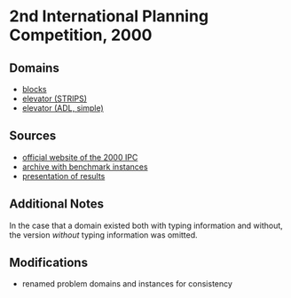 # 2nd International Planning Competition, 2000

## Domains

* [blocks](blocks)
* [elevator (STRIPS)](elevator-strips)
* [elevator (ADL, simple)](elevator-adl-simple)

## Sources

* [official website of the 2000 IPC][1]
* [archive with benchmark instances][2]
* [presentation of results][3]

## Additional Notes

In the case that a domain existed both with typing information and without, the version *without* typing information was omitted.

## Modifications

* renamed problem domains and instances for consistency




[1]:http://ipc00.icaps-conference.org/
[2]:http://ipc00.icaps-conference.org/aips-2000datafiles.tgz
[3]:http://ipc00.icaps-conference.org/SelfContainedAIPS-2000.ppt
